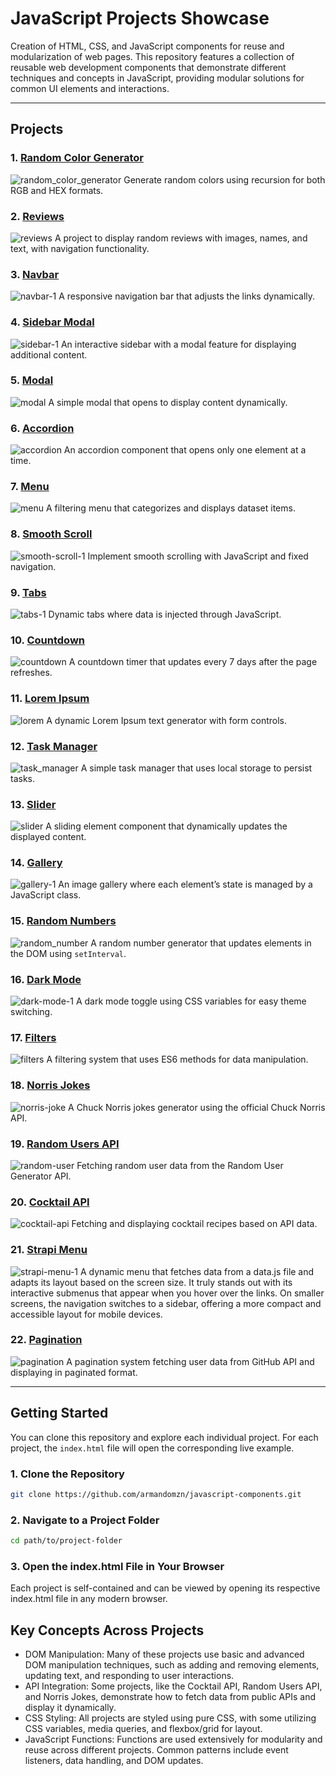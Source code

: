 # JavaScript Projects Showcase

Creation of HTML, CSS, and JavaScript components for reuse and modularization of web pages. This repository features a collection of reusable web development components that demonstrate different techniques and concepts in JavaScript, providing modular solutions for common UI elements and interactions.

---

## Projects

### 1. [Random Color Generator](https://charming-clafoutis-767e43.netlify.app/)
![random_color_generator](https://github.com/user-attachments/assets/251efb01-c6b2-4141-a6c2-75ce34673aec)
Generate random colors using recursion for both RGB and HEX formats.

### 2. [Reviews](https://polite-cendol-435002.netlify.app/)
![reviews](https://github.com/user-attachments/assets/98307534-c854-4e43-a710-97ac80f39db1)
A project to display random reviews with images, names, and text, with navigation functionality.

### 3. [Navbar](https://funny-sawine-3c5025.netlify.app/)
![navbar-1](https://github.com/user-attachments/assets/4754e4c1-6bd5-4cd4-8cfb-e1ac62189ff1)
A responsive navigation bar that adjusts the links dynamically.

### 4. [Sidebar Modal](https://celebrated-gelato-467006.netlify.app/)
![sidebar-1](https://github.com/user-attachments/assets/457e5f96-17b1-470c-bc58-a98d779d06b0)
An interactive sidebar with a modal feature for displaying additional content.

### 5. [Modal](https://boisterous-tapioca-5dc5a2.netlify.app/)
![modal](https://github.com/user-attachments/assets/900422a8-1839-4209-b360-0cd268edbe00)
A simple modal that opens to display content dynamically.

### 6. [Accordion](https://unique-truffle-f87e44.netlify.app/)
![accordion](https://github.com/user-attachments/assets/aab28152-b4d1-4fef-97da-823e4bb3e79c)
An accordion component that opens only one element at a time.

### 7. [Menu](https://steady-croquembouche-94a78d.netlify.app/)
![menu](https://github.com/user-attachments/assets/66ed4ab9-fc68-4170-8358-76eac319bbf4)
A filtering menu that categorizes and displays dataset items.

### 8. [Smooth Scroll](https://loquacious-shortbread-b3b333.netlify.app/)
![smooth-scroll-1](https://github.com/user-attachments/assets/9c91a7a4-19b7-47b6-b809-8533eb76235a)
Implement smooth scrolling with JavaScript and fixed navigation.

### 9. [Tabs](https://capable-strudel-b888ee.netlify.app/)
![tabs-1](https://github.com/user-attachments/assets/bc38319f-1acd-4770-91ea-14b01a24091e)
Dynamic tabs where data is injected through JavaScript.

### 10. [Countdown](https://gorgeous-frangipane-7ae5db.netlify.app/)
![countdown](https://github.com/user-attachments/assets/52a28c11-e416-4efc-9ee6-24519466dc4d)
A countdown timer that updates every 7 days after the page refreshes.

### 11. [Lorem Ipsum](https://adorable-capybara-f08381.netlify.app/)
![lorem](https://github.com/user-attachments/assets/cce43bd1-e955-4cb4-bde6-5d447d58343c)
A dynamic Lorem Ipsum text generator with form controls.

### 12. [Task Manager](https://eloquent-cassata-5ab73c.netlify.app/)
![task_manager](https://github.com/user-attachments/assets/b767d0b9-1f24-4d10-8618-39acd8c6a25f)
A simple task manager that uses local storage to persist tasks.

### 13. [Slider](https://incandescent-gumption-a0779c.netlify.app/)
![slider](https://github.com/user-attachments/assets/9ae4a427-da11-4662-8010-04587aeec966)
A sliding element component that dynamically updates the displayed content.

### 14. [Gallery](https://cheery-moonbeam-293c01.netlify.app/)
![gallery-1](https://github.com/user-attachments/assets/508161b9-a9a4-4cde-bf47-3eff73cfe1a5)
An image gallery where each element’s state is managed by a JavaScript class.

### 15. [Random Numbers](https://visionary-daffodil-6943e6.netlify.app/)
![random_number](https://github.com/user-attachments/assets/0232ccae-ffee-4e1c-abdb-e2b4b571eea4)
A random number generator that updates elements in the DOM using `setInterval`.

### 16. [Dark Mode](https://relaxed-gumdrop-88c9b6.netlify.app/)
![dark-mode-1](https://github.com/user-attachments/assets/3272d9a7-86ca-413e-ae47-a7d5bdb18ba6)
A dark mode toggle using CSS variables for easy theme switching.

### 17. [Filters](https://earnest-sfogliatella-bdd278.netlify.app/)
![filters](https://github.com/user-attachments/assets/a6449926-a062-48d4-940b-df9789b317b9)
A filtering system that uses ES6 methods for data manipulation.

### 18. [Norris Jokes](https://starlit-melomakarona-6ce20c.netlify.app/)
![norris-joke](https://github.com/user-attachments/assets/4530ac3c-7167-4778-bed1-28538491aa4c)
A Chuck Norris jokes generator using the official Chuck Norris API.

### 19. [Random Users API](https://shiny-paprenjak-dd71ec.netlify.app/)
![random-user](https://github.com/user-attachments/assets/3e2d7b90-5ef7-4c8c-857a-2fa1a5f29d7b)
Fetching random user data from the Random User Generator API.

### 20. [Cocktail API](https://main--subtle-wisp-0dfd74.netlify.app/)
![cocktail-api](https://github.com/user-attachments/assets/e8ce65aa-dbd6-4ed6-b38d-ba2d9466f52b)
Fetching and displaying cocktail recipes based on API data.

### 21. [Strapi Menu](https://animated-sunburst-47a37e.netlify.app/)
![strapi-menu-1](https://github.com/user-attachments/assets/eb53f642-ff61-4ca3-8282-6dd0b509e075)
A dynamic menu that fetches data from a data.js file and adapts its layout based on the screen size. It truly stands out with its interactive submenus that appear when you hover over the links. On smaller screens, the navigation switches to a sidebar, offering a more compact and accessible layout for mobile devices.

### 22. [Pagination](https://unrivaled-speculoos-43cbc9.netlify.app/)
![pagination](https://github.com/user-attachments/assets/b1cdb77b-153c-4d16-9a14-bc697d6597e7)
A pagination system fetching user data from GitHub API and displaying in paginated format.

---

## Getting Started

You can clone this repository and explore each individual project. For each project, the `index.html` file will open the corresponding live example.

### 1. Clone the Repository

```bash
git clone https://github.com/armandomzn/javascript-components.git
```
### 2. Navigate to a Project Folder
```bash
cd path/to/project-folder
```
### 3. Open the index.html File in Your Browser
Each project is self-contained and can be viewed by opening its respective index.html file in any modern browser.

## Key Concepts Across Projects

  - DOM Manipulation: Many of these projects use basic and advanced DOM manipulation techniques, such as adding and removing elements, updating text, and responding to user interactions.
  - API Integration: Some projects, like the Cocktail API, Random Users API, and Norris Jokes, demonstrate how to fetch data from public APIs and display it dynamically.
  - CSS Styling: All projects are styled using pure CSS, with some utilizing CSS variables, media queries, and flexbox/grid for layout.
  - JavaScript Functions: Functions are used extensively for modularity and reuse across different projects. Common patterns include event listeners, data handling, and DOM updates.

